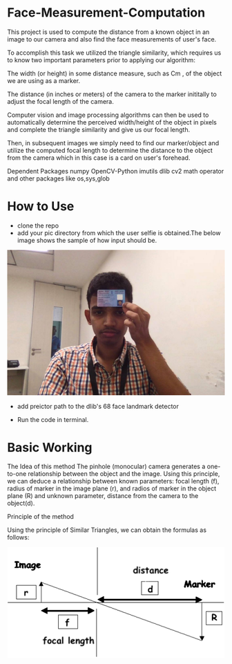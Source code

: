 # Face-Measurement-Computation

This project is used to compute the distance from a known object in an image to our camera and also find the face measurements of user's face.

To accomplish this task we utilized the triangle similarity, which requires us to know two important parameters prior to applying our algorithm:

The width (or height) in some distance measure, such as Cm , of the object we are using as a marker.

The distance (in inches or meters) of the camera to the marker inititally to adjust the focal length of the camera.

Computer vision and image processing algorithms can then be used to automatically determine the perceived width/height of the object in pixels and complete the triangle similarity and give us our focal length.

Then, in subsequent images we simply need to find our marker/object and utilize the computed focal length to determine the distance to the object from the camera which in this case is a card on user's forehead.


Dependent Packages
numpy
OpenCV-Python
imutils
dlib
cv2
math
operator
and other packages like os,sys,glob

# How to Use

* clone the repo 
* add your pic directory from which the user selfie is obtained.The below image shows the sample of how input should be.

![Screenshot](f9.jpg)

* add preictor path to the dlib's 68 face landmark detector

* Run the code in terminal.

# Basic Working 

The Idea of this method
The pinhole (monocular) camera generates a one-to-one relationship between the object and the image. Using this principle, we can deduce a relationship between known parameters: focal length (f), radius of marker in the image plane (r), and radios of marker in the object plane (R) and unknown parameter, distance from the camera to the object(d).


Principle of the method

Using the principle of Similar Triangles, we can obtain the formulas as follows:


![Screenshot](pinhole-camera.gif)




